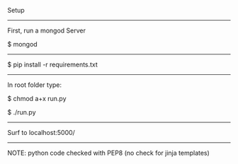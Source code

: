 Setup

-----------------------------------


First, run a mongod Server

$ mongod


-----------------------------------


$ pip install -r requirements.txt


-----------------------------------


In root folder type:


$ chmod a+x run.py

$ ./run.py


-----------------------------------


Surf to localhost:5000/


-----------------------------------


NOTE: python code checked with PEP8 (no check for jinja templates)
